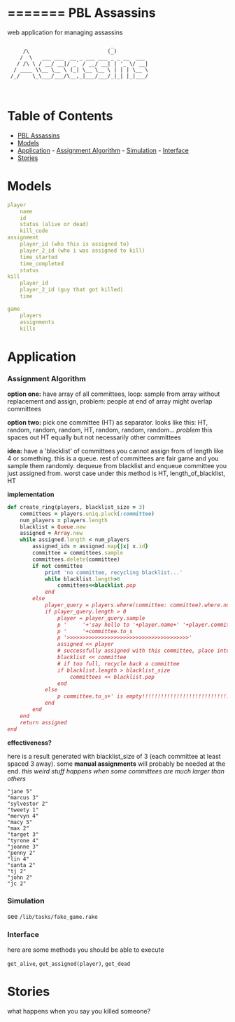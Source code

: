 =======
PBL Assassins 
=========

web application for managing assassins 

```
                                 _           
     /\                         (_)          
    /  \   ___ ___  __ _ ___ ___ _ _ __  ___ 
   / /\ \ / __/ __|/ _` / __/ __| | '_ \/ __|
  / ____ \\__ \__ \ (_| \__ \__ \ | | | \__ \
 /_/    \_\___/___/\__,_|___/___/_|_| |_|___/
                                             
                                             
```

# Table of Contents

- [PBL Assassins ](#user-content-pbl-assassins-)
- [Models](#user-content-models)
- [Application](#user-content-application)
		- [Assignment Algorithm](#user-content-assignment-algorithm)
		- [Simulation](#user-content-simulation)
		- [Interface](#user-content-interface)
- [Stories](#user-content-stories)

# Models

```yaml
player
	name
	id
	status (alive or dead)
	kill_code
assignment
	player_id (who this is assigned to)
	player_2_id (who i was assigned to kill)
	time_started
	time_completed
	status
kill
	player_id
	player_2_id (guy that got killed)
	time

game
	players
	assignments
	kills
```


# Application

### Assignment Algorithm
__option one:__ have array of all committees, loop: sample from array without replacement and assign, problem: people at end of array might overlap committees

__option two:__ pick one committee (HT) as separator. looks like this: HT, random, random, random, HT, random, random, random... _problem_ this spaces out HT equally but not necessarily other committees

__idea:__ have a 'blacklist' of committees you cannot assign from of length like 4 or something. this is a queue. rest of committees are fair game and you sample them randomly. dequeue from blacklist and enqueue committee you just assigned from. worst case under this method is HT, length_of_blacklist, HT

__implementation__

```ruby
def create_ring(players, blacklist_size = 3)
	committees = players.uniq.pluck(:committee)
	num_players = players.length
	blacklist = Queue.new
	assigned = Array.new
	while assigned.length < num_players
		assigned_ids = assigned.map{|x| x.id}
		committee = committees.sample
		committees.delete(committee)
		if not committee
			print 'no committee, recycling blacklist...'
			while blacklist.length>0
				committees<<blacklist.pop
			end
		else
			player_query = players.where(committee: committee).where.not(id: assigned_ids)
			if player_query.length > 0
				player = player_query.sample
				p '     '+'say hello to '+player.name+' '+player.committee.to_s
				p '     '+committee.to_s
				p '>>>>>>>>>>>>>>>>>>>>>>>>>>>>>>>>>>>>>>>'
				assigned << player
				# successfully assigned with this committee, place into blacklist
				blacklist << committee
				# if too full, recycle back a committee
				if blacklist.length > blacklist_size
					committees << blacklist.pop
				end
			else
				p committee.to_s+' is empty!!!!!!!!!!!!!!!!!!!!!!!!!!!!!!!!!!!!!!!!!!!!!!!!'
			end
		end
	end
	return assigned
end
```
__effectiveness?__

here is a result generated with blacklist_size of 3 (each committee at least spaced 3 away). some __manual assignments__ will  probably be needed at the end. _this weird stuff happens when some committees are much larger than others_

```
"jane 5"
"marcus 3"
"sylvestor 2"
"tweety 1"
"mervyn 4"
"macy 5"
"max 2"
"target 3"
"tyrone 4"
"joanne 3"
"penny 2"
"lin 4"
"santa 2"
"tj 2"
"john 2"
"jc 2"
```

### Simulation

see `/lib/tasks/fake_game.rake`

### Interface
here are some methods you should be able to execute

`get_alive`, `get_assigned(player)`, `get_dead`

# Stories

what happens when you say you killed someone?
